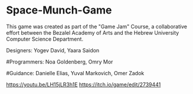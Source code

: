 # Space-Munch-Game

This game was created as part of the "Game Jam" Course, a collaborative effort between the Bezalel Academy of Arts and the Hebrew University Computer Science Department.

Designers: Yogev David, Yaara Saidon

#Programmers: Noa Goldenberg, Omry Mor

#Guidance: Danielle Elias, Yuval Markovich, Omer Zadok

https://youtu.be/LH15jLR3h1E
https://itch.io/game/edit/2739441
